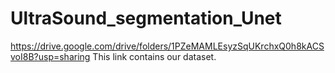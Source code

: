 # UltraSound_segmentation_Unet

https://drive.google.com/drive/folders/1PZeMAMLEsyzSqUKrchxQ0h8kACSvoI8B?usp=sharing
This link contains our dataset.
